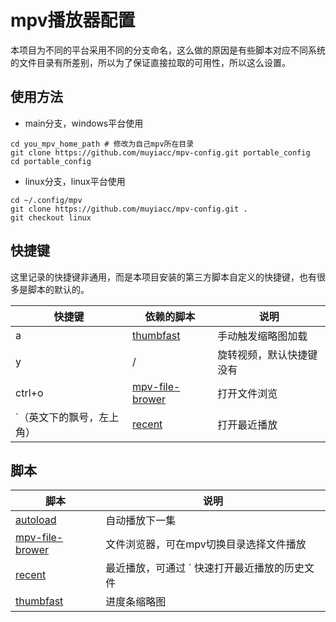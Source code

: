 # mpv播放器配置

本项目为不同的平台采用不同的分支命名，这么做的原因是有些脚本对应不同系统的文件目录有所差别，所以为了保证直接拉取的可用性，所以这么设置。


## 使用方法

- main分支，windows平台使用

```
cd you_mpv_home_path # 修改为自己mpv所在目录
git clone https://github.com/muyiacc/mpv-config.git portable_config
cd portable_config
```

- linux分支，linux平台使用

```
cd ~/.config/mpv
git clone https://github.com/muyiacc/mpv-config.git .
git checkout linux
```

## 快捷键

这里记录的快捷键非通用，而是本项目安装的第三方脚本自定义的快捷键，也有很多是脚本的默认的。

| 快捷键 | 依赖的脚本 | 说明 |
| --- | --- | --- |
| a | [thumbfast](https://github.com/po5/thumbfast) | 手动触发缩略图加载|
| y | / | 旋转视频，默认快捷键没有
| ctrl+o | [mpv-file-brower](https://github.com/CogentRedTester/mpv-file-browser) | 打开文件浏览 |
| `（英文下的飘号，左上角） |  [recent](https://github.com/hacel/recent) | 打开最近播放 |

## 脚本
| 脚本 | 说明 |
| --- | --- |
| [autoload](https://github.com/mpv-player/mpv/blob/master/TOOLS/lua/autoload.lua) | 自动播放下一集 |
| [mpv-file-brower](https://github.com/CogentRedTester/mpv-file-browser) | 文件浏览器，可在mpv切换目录选择文件播放 |
| [recent](https://github.com/hacel/recent) | 最近播放，可通过 ` 快速打开最近播放的历史文件|
| [thumbfast](https://github.com/po5/thumbfast) | 进度条缩略图 |

